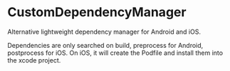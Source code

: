 # CustomDependencyManager
 Alternative lightweight dependency manager for Android and iOS.

Dependencies are only searched on build, preprocess for Android, postprocess for iOS. On iOS, it will create the Podfile and install them into the xcode project.
